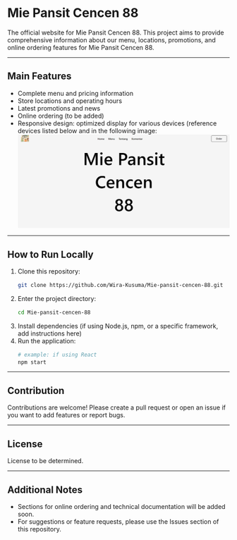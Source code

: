 # Mie Pansit Cencen 88

The official website for Mie Pansit Cencen 88. This project aims to provide comprehensive information about our menu, locations, promotions, and online ordering features for Mie Pansit Cencen 88.

---

## Main Features

- Complete menu and pricing information
- Store locations and operating hours
- Latest promotions and news
- Online ordering (to be added)
- Responsive design: optimized display for various devices (reference devices listed below and in the following image: 
![alt text](image-1.png)

---

## How to Run Locally

1. Clone this repository:
    ```bash
    git clone https://github.com/Wira-Kusuma/Mie-pansit-cencen-88.git
    ```
2. Enter the project directory:
    ```bash
    cd Mie-pansit-cencen-88
    ```
3. Install dependencies (if using Node.js, npm, or a specific framework, add instructions here)
4. Run the application:
    ```bash
    # example: if using React
    npm start
    ```

---

## Contribution

Contributions are welcome! Please create a pull request or open an issue if you want to add features or report bugs.

---

## License

License to be determined.

---

## Additional Notes

- Sections for online ordering and technical documentation will be added soon.
- For suggestions or feature requests, please use the Issues section of this repository.
